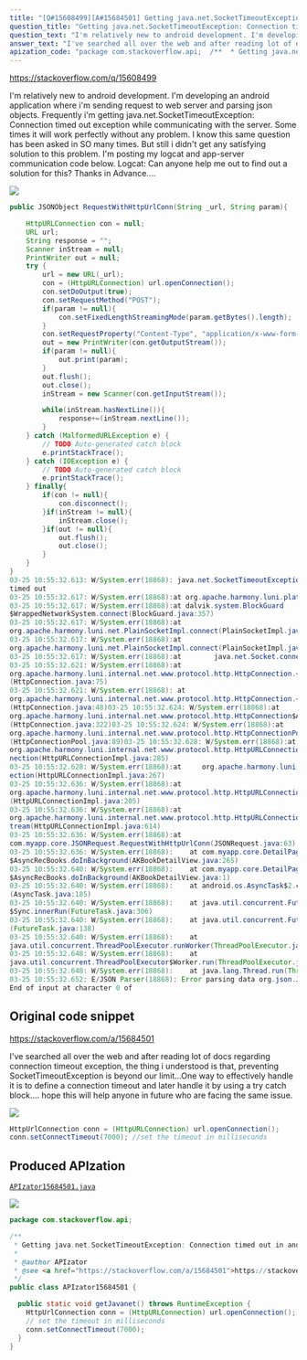 ```yaml
---
title: "[Q#15608499][A#15684501] Getting java.net.SocketTimeoutException: Connection timed out in android"
question_title: "Getting java.net.SocketTimeoutException: Connection timed out in android"
question_text: "I'm relatively new to android development. I'm developing an android application where i'm sending request to web server and parsing json objects. Frequently i'm getting java.net.SocketTimeoutException: Connection timed out exception while communicating with the server. Some times it will work perfectly without any problem. I know this same question has been asked in SO many times. But still i didn't get any satisfying solution to this problem. I'm posting my logcat and app-server communication code below. Logcat: Can anyone help me out to find out a solution for this? Thanks in Advance...."
answer_text: "I've searched all over the web and after reading lot of docs regarding connection timeout exception, the thing i understood is that, preventing SocketTimeoutException is beyond our limit...One way to effectively handle it is to define a connection timeout and later handle it by using a try catch block.... hope this will help anyone in future who are facing the same issue."
apization_code: "package com.stackoverflow.api;  /**  * Getting java.net.SocketTimeoutException: Connection timed out in android  *  * @author APIzator  * @see <a href=\"https://stackoverflow.com/a/15684501\">https://stackoverflow.com/a/15684501</a>  */ public class APIzator15684501 {    public static void getJavanet() throws RuntimeException {     HttpUrlConnection conn = (HttpURLConnection) url.openConnection();     // set the timeout in milliseconds     conn.setConnectTimeout(7000);   } }"
---
```


https://stackoverflow.com/q/15608499

I&#x27;m relatively new to android development. I&#x27;m developing an android application where i&#x27;m sending request to web server and parsing json objects. Frequently i&#x27;m getting java.net.SocketTimeoutException: Connection timed out exception while communicating with the server. Some times it will work perfectly without any problem.
I know this same question has been asked in SO many times. But still i didn&#x27;t get any satisfying solution to this problem. I&#x27;m posting my logcat and app-server communication code below.
Logcat:
Can anyone help me out to find out a solution for this? Thanks in Advance....


<div class="code-logo"><img src="/stackoverflow.png" /></div>

```java
public JSONObject RequestWithHttpUrlConn(String _url, String param){

    HttpURLConnection con = null;
    URL url;
    String response = "";
    Scanner inStream = null;
    PrintWriter out = null;
    try {
        url = new URL(_url);
        con = (HttpURLConnection) url.openConnection();
        con.setDoOutput(true);
        con.setRequestMethod("POST");
        if(param != null){
            con.setFixedLengthStreamingMode(param.getBytes().length);
        }
        con.setRequestProperty("Content-Type", "application/x-www-form-urlencoded");
        out = new PrintWriter(con.getOutputStream());
        if(param != null){
            out.print(param);
        }
        out.flush();
        out.close();
        inStream = new Scanner(con.getInputStream());

        while(inStream.hasNextLine()){
            response+=(inStream.nextLine());
        }
    } catch (MalformedURLException e) {
        // TODO Auto-generated catch block
        e.printStackTrace();
    } catch (IOException e) {
        // TODO Auto-generated catch block
        e.printStackTrace();
    } finally{
        if(con != null){
            con.disconnect();
        }if(inStream != null){
            inStream.close();
        }if(out != null){
            out.flush();
            out.close();
        }
    }
}
03-25 10:55:32.613: W/System.err(18868): java.net.SocketTimeoutException: Connection 
timed out
03-25 10:55:32.617: W/System.err(18868):at org.apache.harmony.luni.platform.OSNetworkSystem.connect(Native Method)
03-25 10:55:32.617: W/System.err(18868):at dalvik.system.BlockGuard
$WrappedNetworkSystem.connect(BlockGuard.java:357)
03-25 10:55:32.617: W/System.err(18868):at 
org.apache.harmony.luni.net.PlainSocketImpl.connect(PlainSocketImpl.java:204)
03-25 10:55:32.617: W/System.err(18868):at 
org.apache.harmony.luni.net.PlainSocketImpl.connect(PlainSocketImpl.java:437)
03-25 10:55:32.617: W/System.err(18868):at        java.net.Socket.connect(Socket.java:1002)
03-25 10:55:32.621: W/System.err(18868):at 
org.apache.harmony.luni.internal.net.www.protocol.http.HttpConnection.<init>
(HttpConnection.java:75)
03-25 10:55:32.621: W/System.err(18868): at 
org.apache.harmony.luni.internal.net.www.protocol.http.HttpConnection.<init>
(HttpConnection.java:48)03-25 10:55:32.624: W/System.err(18868):at 
org.apache.harmony.luni.internal.net.www.protocol.http.HttpConnection$Address.connect
(HttpConnection.java:322)03-25 10:55:32.624: W/System.err(18868):at 
org.apache.harmony.luni.internal.net.www.protocol.http.HttpConnectionPool.get
(HttpConnectionPool.java:89)03-25 10:55:32.628: W/System.err(18868):at 
org.apache.harmony.luni.internal.net.www.protocol.http.HttpURLConnectionImpl.getHttpCon
nection(HttpURLConnectionImpl.java:285)
03-25 10:55:32.628: W/System.err(18868):at     org.apache.harmony.luni.internal.net.www.protocol.http.HttpURLConnectionImpl.makeConn
ection(HttpURLConnectionImpl.java:267)
03-25 10:55:32.636: W/System.err(18868):at
org.apache.harmony.luni.internal.net.www.protocol.http.HttpURLConnectionImpl.connect
(HttpURLConnectionImpl.java:205)
03-25 10:55:32.636: W/System.err(18868):at 
org.apache.harmony.luni.internal.net.www.protocol.http.HttpURLConnectionImpl.getOutputS
tream(HttpURLConnectionImpl.java:614)
03-25 10:55:32.636: W/System.err(18868):at 
com.myapp.core.JSONRequest.RequestWithHttpUrlConn(JSONRequest.java:63)
03-25 10:55:32.636: W/System.err(18868):    at com.myapp.core.DetailPage
$AsyncRecBooks.doInBackground(AKBookDetailView.java:265)
03-25 10:55:32.640: W/System.err(18868):    at com.myapp.core.DetailPage
$AsyncRecBooks.doInBackground(AKBookDetailView.java:1)
03-25 10:55:32.640: W/System.err(18868):    at android.os.AsyncTask$2.call
(AsyncTask.java:185)
03-25 10:55:32.640: W/System.err(18868):    at java.util.concurrent.FutureTask
$Sync.innerRun(FutureTask.java:306)
03-25 10:55:32.640: W/System.err(18868):    at java.util.concurrent.FutureTask.run
(FutureTask.java:138)
03-25 10:55:32.640: W/System.err(18868):    at 
java.util.concurrent.ThreadPoolExecutor.runWorker(ThreadPoolExecutor.java:1088)
03-25 10:55:32.648: W/System.err(18868):    at 
java.util.concurrent.ThreadPoolExecutor$Worker.run(ThreadPoolExecutor.java:581)
03-25 10:55:32.648: W/System.err(18868):    at java.lang.Thread.run(Thread.java:1019)
03-25 10:55:32.652: E/JSON Parser(18868): Error parsing data org.json.JSONException:  
End of input at character 0 of
```


## Original code snippet

https://stackoverflow.com/a/15684501

I&#x27;ve searched all over the web and after reading lot of docs regarding connection timeout exception, the thing i understood is that, preventing SocketTimeoutException is beyond our limit...One way to effectively handle it is to define a connection timeout and later handle it by using a try catch block.... hope this will help anyone in future who are facing the same issue.

<div class="code-logo"><img src="/stackoverflow.png" /></div>

```java
HttpUrlConnection conn = (HttpURLConnection) url.openConnection();
conn.setConnectTimeout(7000); //set the timeout in milliseconds
```

## Produced APIzation

[`APIzator15684501.java`](https://github.com/pasqualesalza/apization-temp-data/raw/master/search/APIzator15684501.java)

<div class="code-logo"><img src="/apizator.png" /></div>

```java
package com.stackoverflow.api;

/**
 * Getting java.net.SocketTimeoutException: Connection timed out in android
 *
 * @author APIzator
 * @see <a href="https://stackoverflow.com/a/15684501">https://stackoverflow.com/a/15684501</a>
 */
public class APIzator15684501 {

  public static void getJavanet() throws RuntimeException {
    HttpUrlConnection conn = (HttpURLConnection) url.openConnection();
    // set the timeout in milliseconds
    conn.setConnectTimeout(7000);
  }
}

```
